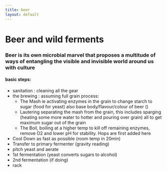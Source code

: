 ```yaml
--- 
title: beer
layout: default
---
```

# Beer and wild ferments

### Beer is its own microbial marvel that proposes a multitude of ways of entangling the visible and invisible world around us with culture

#### basic steps:

- sanitation : cleaning all the gear
- the brewing : assuming full grain process:
	- The Mash ie activating enzymes in the grain to change starch to sugar (food for yeast) also base body/flavour/colour of beer ()
	- Lautering separating the mash from the grain, this includes sparging (heating some more water to hotter and pouring over grain) all to get maximum sugar out of the grain
	- The Boil, boiling at a higher temp to kill off remaining enzymes,  remove O2 and lower pH for stability. Hops are first added here
- Cool Down as fast as possible (room temp in 20min)
- Transfer to primary fermenter (gravity reading)
- pitch yeast and aerate
- 1st fermentation (yeast converts sugars to alcohol) 
- 2nd fermentation (if doing)
- rack